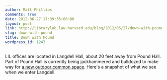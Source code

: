 ```yaml
---
author: Matt Phillips
comments: true
date: 2012-06-27 17:39:35+00:00
layout: post
link: http://librarylab.law.harvard.edu/blog/2012/06/27/down-with-pound/
slug: down-with-pound
title: Down with Pound
wordpress_id: 1247
---
```


LIL offices are located in Langdell Hall, about 20 feet away from Pound Hall. Part of Pound Hall is currently being jackhammered and bulldozed to make way for [a new outdoor common space](http://www.construction.harvard.edu/law-school/Pound%20Hall/index.html). Here's a snapshot of what we see when we enter Langdell. 


